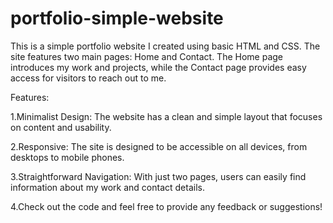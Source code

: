 # portfolio-simple-website


This is a simple portfolio website I created using basic HTML and CSS. The site features two main pages: Home and Contact. The Home page introduces my work and projects, while the Contact page provides easy access for visitors to reach out to me.

Features:

1.Minimalist Design: The website has a clean and simple layout that focuses on content and usability.

2.Responsive: The site is designed to be accessible on all devices, from desktops to mobile phones.

3.Straightforward Navigation: With just two pages, users can easily find information about my work and contact details.

4.Check out the code and feel free to provide any feedback or suggestions!
